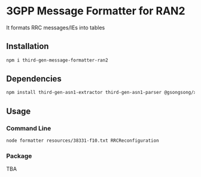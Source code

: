 # 3GPP Message Formatter for RAN2

It formats RRC messages/IEs into tables

## Installation

```sh
npm i third-gen-message-formatter-ran2
```

## Dependencies

```sh
npm install third-gen-asn1-extractor third-gen-asn1-parser @gsongsong/xlsx
```

## Usage

### Command Line

```sh
node formatter resources/38331-f10.txt RRCReconfiguration
```

### Package

TBA

